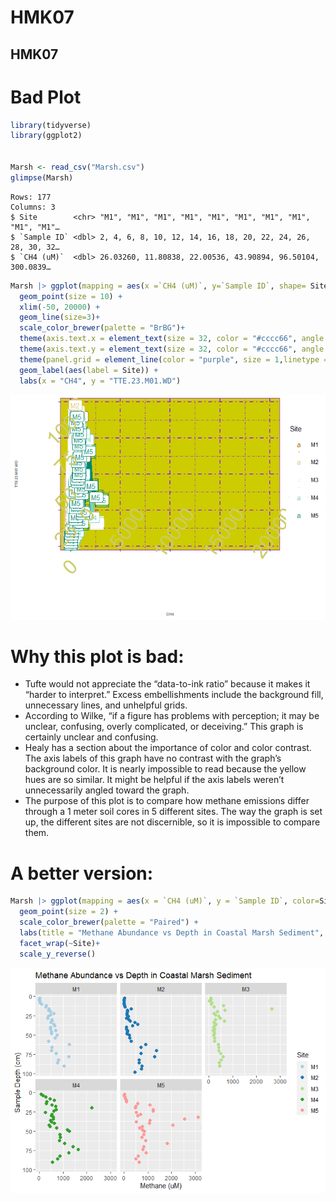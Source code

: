 # HMK07

## HMK07

# Bad Plot

``` r
library(tidyverse)
library(ggplot2)


Marsh <- read_csv("Marsh.csv")
glimpse(Marsh)
```

    Rows: 177
    Columns: 3
    $ Site        <chr> "M1", "M1", "M1", "M1", "M1", "M1", "M1", "M1", "M1", "M1"…
    $ `Sample ID` <dbl> 2, 4, 6, 8, 10, 12, 14, 16, 18, 20, 22, 24, 26, 28, 30, 32…
    $ `CH4 (uM)`  <dbl> 26.03260, 11.80838, 22.00536, 43.90894, 96.50104, 300.0839…

``` r
Marsh |> ggplot(mapping = aes(x =`CH4 (uM)`, y=`Sample ID`, shape= Site, color=Site)) +
  geom_point(size = 10) + 
  xlim(-50, 20000) +
  geom_line(size=3)+
  scale_color_brewer(palette = "BrBG")+
  theme(axis.text.x = element_text(size = 32, color = "#cccc66", angle = 55, vjust = 2, hjust=1)) +
  theme(axis.text.y = element_text(size = 32, color = "#cccc66", angle = 45, vjust = 2, hjust=1)) + theme(axis.text=element_text(size=4),  axis.title=element_text(size=6))+
  theme(panel.grid = element_line(color = "purple", size = 1,linetype = 4)) +theme(panel.background = element_rect(fill = "#CCCC00", color = "purple"))+
  geom_label(aes(label = Site)) +
  labs(x = "CH4", y = "TTE.23.M01.WD") 
```

![](HMK07_files/figure-commonmark/unnamed-chunk-1-1.png)

# Why this plot is bad:

- Tufte would not appreciate the “data-to-ink ratio” because it makes it
  “harder to interpret.” Excess embellishments include the background
  fill, unnecessary lines, and unhelpful grids.
- According to Wilke, “if a figure has problems with perception; it may
  be unclear, confusing, overly complicated, or deceiving.” This graph
  is certainly unclear and confusing.
- Healy has a section about the importance of color and color contrast.
  The axis labels of this graph have no contrast with the graph’s
  background color. It is nearly impossible to read because the yellow
  hues are so similar. It might be helpful if the axis labels weren’t
  unnecessarily angled toward the graph.
- The purpose of this plot is to compare how methane emissions differ
  through a 1 meter soil cores in 5 different sites. The way the graph
  is set up, the different sites are not discernible, so it is
  impossible to compare them.

# A better version:

``` r
Marsh |> ggplot(mapping = aes(x = `CH4 (uM)`, y = `Sample ID`, color=Site)) +
  geom_point(size = 2) +
  scale_color_brewer(palette = "Paired") +
  labs(title = "Methane Abundance vs Depth in Coastal Marsh Sediment", x = "Methane (uM)", y = "Sample Depth (cm)") +
  facet_wrap(~Site)+
  scale_y_reverse() 
```

![](HMK07_files/figure-commonmark/unnamed-chunk-2-1.png)
